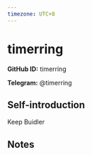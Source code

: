 ```yaml
---
timezone: UTC+8
---
```


# timerring

**GitHub ID:** timerring

**Telegram:** @timerring

## Self-introduction

Keep Buidler

## Notes

<!-- Content_START -->


<!-- Content_END -->
